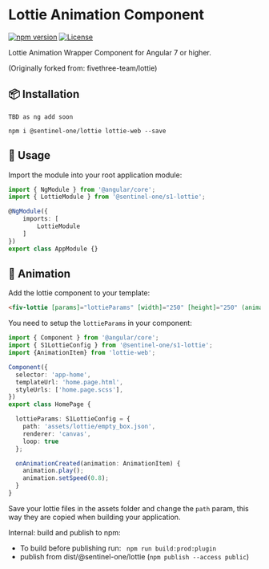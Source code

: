 # Lottie Animation Component

[![npm version](https://d25lcipzij17d.cloudfront.net/badge.svg?id=js&type=6&v=0.1.2&x2=0)](https://www.npmjs.com/@sentinel-one/lottie)
[![License](https://img.shields.io/badge/License-MIT-green.svg)](https://github.com/fivethree-team/lottie/blob/master/LICENSE)

Lottie Animation Wrapper Component for Angular 7 or higher.

(Originally forked from: fivethree-team/lottie)

## 📦 Installation

```console
TBD as ng add soon

npm i @sentinel-one/lottie lottie-web --save
```

## 🔨 Usage
Import the module into your root application module:

```typescript
import { NgModule } from '@angular/core';
import { LottieModule } from '@sentinel-one/s1-lottie';

@NgModule({
    imports: [
        LottieModule
    ]
})
export class AppModule {}
```

## 🦁 Animation

Add the lottie component to your template:

```html
<fiv-lottie [params]="lottieParams" [width]="250" [height]="250" (animationCreated)=onAnimationCreated($event)></fiv-lottie>
```

You need to setup the `lottieParams` in your component:

```typescript
import { Component } from '@angular/core';
import { S1LottieConfig } from '@sentinel-one/s1-lottie';
import {AnimationItem} from 'lottie-web';

Component({
  selector: 'app-home',
  templateUrl: 'home.page.html',
  styleUrls: ['home.page.scss'],
})
export class HomePage {

  lottieParams: S1LottieConfig = {
    path: 'assets/lottie/empty_box.json',
    renderer: 'canvas',
    loop: true
  };

  onAnimationCreated(animation: AnimationItem) {
    animation.play();
    animation.setSpeed(0.8);
  }
}
```

Save your lottie files in the assets folder and change the `path` param, this way they are copied when building your application.

Internal: build and publish to npm:
- To build before publishing run:
 ` npm run build:prod:plugin`
 - publish from dist/@sentinel-one/lottie (`npm publish --access public`)
